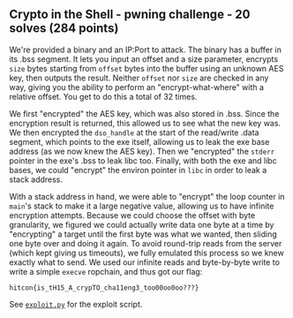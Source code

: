 ## Crypto in the Shell - pwning challenge - 20 solves (284 points)

We're provided a binary and an IP:Port to attack. The binary has a buffer in its .bss segment. It lets you input an offset and a size parameter, encrypts `size` bytes starting from `offset` bytes into the buffer using an unknown AES key, then outputs the result. Neither `offset` nor `size` are checked in any way, giving you the ability to perform an "encrypt-what-where" with a relative offset. You get to do this a total of 32 times.

We first "encrypted" the AES key, which was also stored in .bss. Since the encryption result is returned, this allowed us to see what the new key was. We then encrypted the `dso_handle` at the start of the read/write .data segment, which points to the exe itself, allowing us to leak the exe base address (as we now knew the AES key). Then we "encrypted" the `stderr` pointer in the exe's .bss to leak libc too. Finally, with both the exe and libc bases, we could "encrypt" the environ pointer in `libc` in order to leak a stack address.

With a stack address in hand, we were able to "encrypt" the loop counter in `main`'s stack to make it a large negative value, allowing us to have infinite encryption attempts. Because we could choose the offset with byte granularity, we figured we could actually write data one byte at a time by "encrypting" a target until the first byte was what we wanted, then sliding one byte over and doing it again. To avoid round-trip reads from the server (which kept giving us timeouts), we fully emulated this process so we knew exactly what to send. We used our infinite reads and byte-by-byte write to write a simple `execve` ropchain, and thus got our flag:

`hitcon{is_tH15_A_crypTO_cha11eng3_too00oo0oo???}`

See [`exploit.py`](exploit.py) for the exploit script.
